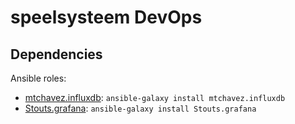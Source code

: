 # speelsysteem DevOps

## Dependencies

Ansible roles:

* [mtchavez.influxdb](https://galaxy.ansible.com/mtchavez/influxdb/): `ansible-galaxy install mtchavez.influxdb`
* [Stouts.grafana](https://galaxy.ansible.com/Stouts/grafana/): `ansible-galaxy install Stouts.grafana`


